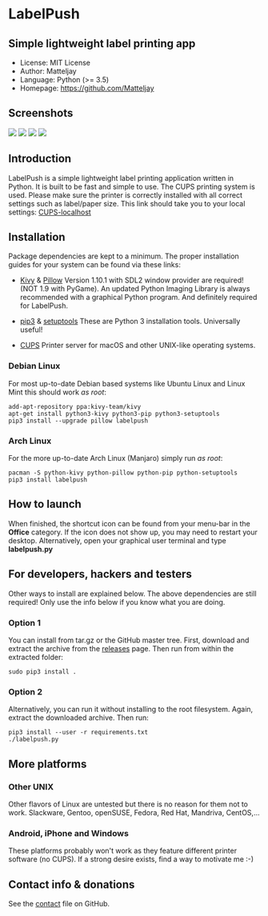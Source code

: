 # LabelPush
## Simple lightweight label printing app

- License: MIT License
- Author: Matteljay
- Language: Python (>= 3.5)
- Homepage: https://github.com/Matteljay


## Screenshots

![](screenshots/01_welcome.png)
![](screenshots/02_hello_serif.png)
![](screenshots/03_hello_double_bold.png)
![](screenshots/04_settings.png)


## Introduction

LabelPush is a simple lightweight label printing application written in Python.
It is built to be fast and simple to use. The CUPS printing system is used.
Please make sure the printer is correctly installed with all correct
settings such as label/paper size. This link should take you to your local
settings: [CUPS-localhost](http://localhost:631/printers/)


## Installation

Package dependencies are kept to a minimum. The proper installation guides
for your system can be found via these links:

- [Kivy](https://kivy.org/doc/stable/installation/installation.html) & [Pillow](https://python-pillow.org/)
Version 1.10.1 with SDL2 window provider are required! (NOT 1.9 with PyGame).
An updated Python Imaging Library is always recommended with a graphical Python program. And definitely required for LabelPush.

- [pip3](https://github.com/pypa/pip) & [setuptools](https://github.com/pypa/setuptools)
These are Python 3 installation tools. Universally useful!

- [CUPS](https://www.cups.org/)
Printer server for macOS and other UNIX-like operating systems.

### Debian Linux

For most up-to-date Debian based systems like Ubuntu Linux and Linux Mint this should work *as root*:

    add-apt-repository ppa:kivy-team/kivy
    apt-get install python3-kivy python3-pip python3-setuptools
    pip3 install --upgrade pillow labelpush

### Arch Linux

For the more up-to-date Arch Linux (Manjaro) simply run *as root*:

    pacman -S python-kivy python-pillow python-pip python-setuptools
    pip3 install labelpush


## How to launch

When finished, the shortcut icon can be found from your menu-bar in the **Office** category.
If the icon does not show up, you may need to restart your desktop.
Alternatively, open your graphical user terminal and type **labelpush.py**


## For developers, hackers and testers

Other ways to install are explained below. The above dependencies are still required!
Only use the info below if you know what you are doing.

### Option 1

You can install from tar.gz or the GitHub master tree.
First, download and extract the archive from the [releases](https://github.com/Matteljay/labelpush/releases) page.
Then run from within the extracted folder:

    sudo pip3 install .

### Option 2

Alternatively, you can run it without installing to the root
filesystem. Again, extract the downloaded archive. Then run:

    pip3 install --user -r requirements.txt
    ./labelpush.py


## More platforms

### Other UNIX

Other flavors of Linux are untested but there is no reason for them
not to work. Slackware, Gentoo, openSUSE, Fedora, Red Hat, Mandriva, CentOS,...

### Android, iPhone and Windows

These platforms probably won't work as they feature different printer
software (no CUPS). If a strong desire exists, find a way to
motivate me :-)


## Contact info & donations

See the [contact](CONTACT.md) file on GitHub.


